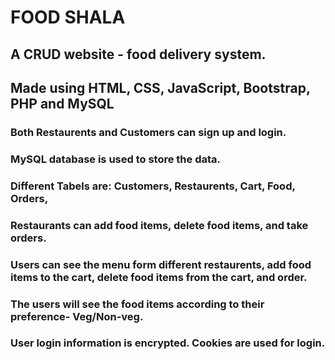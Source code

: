 # FOOD SHALA

## A CRUD website - food delivery system.

## Made using HTML, CSS, JavaScript, Bootstrap, PHP and MySQL

### Both Restaurents and Customers can sign up and login.

### MySQL database is used to store the data.

### Different Tabels are: Customers, Restaurents, Cart, Food, Orders,

### Restaurants can add food items, delete food items, and take orders.

### Users can see the menu form different restaurents, add food items to the cart, delete food items from the cart, and order.

### The users will see the food items according to their preference- Veg/Non-veg.

### User login information is encrypted. Cookies are used for login. 
